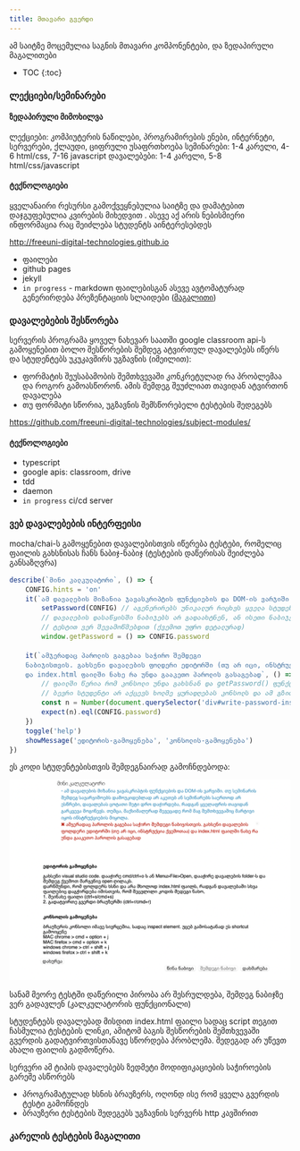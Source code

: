```yaml
---
title: მთავარი გვერდი
---
```


ამ საიტზე მოცემულია საგნის მთავარი კომპონენტები, და ზედაპირული მაგალითები


- TOC 
{:toc}



### ლექციები/სემინარები

#### ზედაპირული მიმოხილვა
ლექციები: კომპიუტერის ნაწილები, პროგრამირების ენები, ინტერნეტი, სერვერები, ქლაუდი, ციფრული უსაფრთხოება
სემინარები: 1-4 კარელი, 4-6 html/css, 7-16 javascript
დავალებები: 1-4 კარელი, 5-8 html/css/javascript

#### ტექნოლოგიები
ყველანაირი რესურსი გამოქვეყნებულია საიტზე და დამატებით დაჯგუფებულია კვირების მიხედვით
.  ასევე აქ არის ნებისმიერი ინფორმაცია რაც შეიძლება სტუდენტს აინტერესებდეს

http://freeuni-digital-technologies.github.io

- ფაილები
- github pages
- jekyll
- `in progress` - markdown ფაილებისგან ასევე ავტომატურად გენერირდება პრეზენტაციის სლაიდები ([მაგალითი](https://revealjs.com/demo/))


### დავალებების შესწორება
სერვერის პროგრამა ყოველ ნახევარ საათში google classroom api-ს გამოყენებით ბოლო შესწორების შემდეგ ატვირთულ დავალებებს იწერს და სტუდენტებს უკუკავშირს უგზავნის (იმეილით):

- ფორმატის შეუსაბამობის შემთხვევაში კონკრეტულად რა პრობლემაა და როგორ გამოასწორონ. ამის შემდეგ შეუძლიათ თავიდან ატვირთონ დავალება
- თუ ფორმატი სწორია, უგზავნის შემსწორებელი ტესტების შედეგებს

<https://github.com/freeuni-digital-technologies/subject-modules/>

#### ტექნოლოგიები
- typescript
- google apis: classroom, drive
- tdd
- daemon
- `in progress` ci/cd server


### ვებ დავალებების ინტერფეისი
mocha/chai-ს გამოყენებით დავალებისთვის იწერება ტესტები, რომელიც ფაილის გახსნისას ჩანს ნაბიჯ-ნაბიჯ (ტესტების დაწერისას შეიძლება განსაზღვრა)

```js
describe(`მინი კალკულატორი`, () => {
	CONFIG.hints = 'on'	
	it(`ამ დავალების მიზანია ჯავასკრიპტის ფუნქციების და DOM-ის ვარჯიში.`)
		setPassword(CONFIG) // აგენერირებს უნიკალურ რიცხვს ყველა სტუდენტისთვის. ეს იმისთვისაა რომ 
		// დავალების დასაწყისში ნაბიჯებს არ გადაახტნენ, ან ისეთი ნაბიჯები გააკეთონ რასაც
		// ტესტით ვერ შევამოწმებდით (ქვემოთ უფრო დეტალურად)
		window.getPassword = () => CONFIG.password
	
	it(`ამჯერადაც პაროლის გაგებაა საჭირო შემდეგი
	ნაბიჯისთვის. გახსენი დავალების ფოლდერი ედიტორში (თუ არ იცი, ინსტრუქცია ქვემოთაა)
	და index.html ფაილში ნახე რა უნდა გააკეთო პაროლის გასაგებად`, () => {
		// ფაილში წერია რომ კონსოლი უნდა გახსნან და getPassword() ფუნქცია გამოიძახონ
		// ბევრი სტუდენტი არ აქცევს ხოლმე ყურადღებას კონსოლს და ამ გზით "ვაიძულებ" ივარჯიშონ 
		const n = Number(document.querySelector('div#write-password-inside').innerText)
		expect(n).eql(CONFIG.password)
	})
	toggle('help')
	showMessage('ედიტორის-გამოყენება', 'კონსოლის-გამოყენება')
})
```

ეს კოდი სტუდენტებისთვის შემდეგნაირად გამოჩნდებოდა:

![](./webhw_example.png)

სანამ მეორე ტესტში დაწერილი პირობა არ შესრულდება, შემდეგ ნაბიჯზე  ვერ გადავლენ (კალკულატორის ფუნქციონალი)

სტუდენტებს დავალებად მისდით index.html ფაილი სადაც script თეგით ჩასმულია ტესტების ლინკი, ამიტომ ბაგის შესწორების შემთხვევაში გვერდის გადატვირთვისთანავე სწორდება პრობლემა. შედეგად არ უწევთ ახალი ფაილის გადმოწერა.


სერვერი ამ ტიპის დავალებებს ზედმეტი მოდიფიკაციების საჭიროების გარეშე ასწორებს
-  პროგრამატულად ხსნის ბრაუზერს, ოღონდ ისე რომ ყველა გვერდის ტესტი გამოჩნდეს
- ბრაუზერი ტესტების შედეგებს უგზავნის სერვერს http კავშირით



### კარელის ტესტების მაგალითი
<script src="https://emgithub.com/embed.js?target=https%3A%2F%2Fgithub.com%2Ffreeuni-digital-technologies%2Fsubject-modules%2Fblob%2Fmain%2Fdt-homeworks%2Fhw1%2Fhw1tester.js&style=github&showBorder=on&showFileMeta=on&showCopy=on&fetchFromJsDelivr=on"></script>

